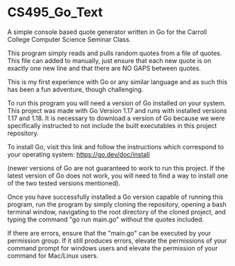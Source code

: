 # CS495_Go_Text
A simple console based quote generator written in Go for the Carroll College Computer Science Seminar Class.

This program simply reads and pulls random quotes from a file of quotes. This file can added to manually, just ensure that each new quote is on exactly one new line and that there are NO GAPS between quotes.

This is my first experience with Go or any similar language and as such this has been a fun adventure, though challenging.

To run this program you will need a version of Go installed on your system. This project was made with Go Version 1.17 and runs with installed versions 1.17 and 1.18. It is necessary to download a version of Go because we were specifically instructed to not include the built executables in this project repository.

To install Go, visit this link and follow the instructions which correspond to your operating system: https://go.dev/doc/install 

(newer versions of Go are not guaranteed to work to run this project. If the latest version of Go does not work, you will need to find a way to install one of the two tested versions mentioned).

Once you have successfully installed a Go version capable of running this program, run the program by simply cloning the repository, opening a bash terminal window, navigating to the root directory of the cloned project, and typing the command "go run main.go" without the quotes included.

If there are errors, ensure that the "main.go" can be executed by your permission group. If it still produces errors, elevate the permissions of your command prompt for windows users and elevate the permission of your command for Mac/Linux users.
